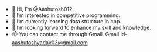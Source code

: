 - 👋 Hi, I’m @Aashutosh012
- 👀 I’m interested in competitive programming.
- 🌱 I’m currently learning data structure in cpp.
- 💞️ I’m looking forward to enhance my skill and knowledge.
- 📫 You can contact me through Gmail. Gmail Id- aashutoshyadav03@gmail.com

<!---
Aashutosh012/Aashutosh012 is a ✨ special ✨ repository because its `README.md` (this file) appears on your GitHub profile.
You can click the Preview link to take a look at your changes.
--->
